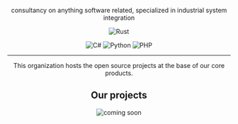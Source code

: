 <div align="center">

consultancy on anything software related, specialized in industrial system integration

![Rust](https://img.shields.io/badge/_-rust-F46623?style=for-the-badge&logo=rust)

![C#](https://img.shields.io/badge/_-c--sharp-512bd4?style=flat&logo=dotnet&logoColor=white")
![Python](https://img.shields.io/badge/_-python-3776AB?style=flat&logo=python&logoColor=white)
![PHP](https://img.shields.io/badge/-php-777BB4?logo=php&logoColor=white)

---

This organization hosts the open source projects at the base of our core products.

## Our projects

![coming soon](https://img.shields.io/badge/COMING-SOON!-yellow?style=for-the-badge)


</div>
